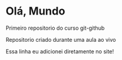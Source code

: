 # Olá, Mundo
 Primeiro repositorio do curso git-github
 
 Repositorio criado durante uma aula ao vivo

Essa linha eu adicionei diretamente no site!
